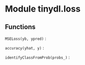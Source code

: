 Module tinydl.loss
==================

Functions
---------

    
`MSELoss(yb, ypred)`
:   

    
`accuracy(yhat, y)`
:   

    
`identifyClassFromProb(probs_)`
:
